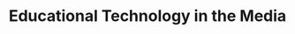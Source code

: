 ---
layout: topic
title: "Educational Technology in the Media"
group: introduction-to-edtech
category: educational-technology-in-the-media
permalink: /introduction-to-edtech/educational-technology-in-the-media
sidebar:
  nav: "side-nav"
---